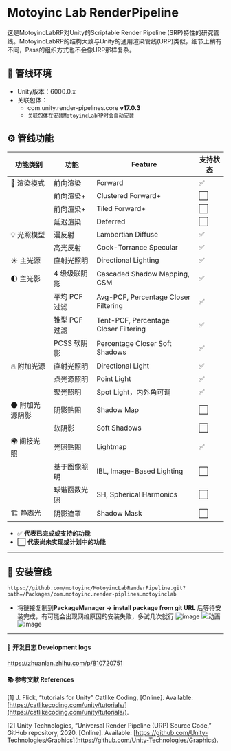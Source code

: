 # Motoyinc Lab RenderPipeline

这是MotoyincLabRP对Unity的Scriptable Render Pipeline (SRP)特性的研究管线。MotoyincLabRP的结构大致与Unity的通用渲染管线(URP)类似，细节上稍有不同，Pass的组织方式也不会像URP那样复杂。

## 📌 管线环境

- Unity版本：6000.0.x
- 关联包体：
  - com.unity.render-pipelines.core  **v17.0.3**
  - `关联包体在安装MotoyincLabRP时会自动安装`


## ⚙️ 管线功能

| **功能类别** | **功能**    | **Feature**                          | **支持状态** |
|-------------|-----------|--------------------------------------|-------------|
| 🎨 渲染模式 | 前向渲染      | Forward                              | ✅ |
|  | 前向渲染+     | Clustered Forward+                   | ⬜ |
|  | 前向渲染+     | Tiled Forward+                       | ⬜ |
|  | 延迟渲染      | Deferred                             | ⬜ |
| 💡 光照模型 | 漫反射       | Lambertian Diffuse                   | ✅ |
|  | 高光反射      | Cook-Torrance Specular               | ✅ |
| ☀️ 主光源 | 直射光照明     | Directional Lighting                 | ✅ |
| 🌓 主光影 | 4 级级联阴影   | Cascaded Shadow Mapping, CSM         | ✅ |
|  | 平均 PCF 过滤 | Avg-PCF, Percentage Closer Filtering | ✅ |
|  | 锥型 PCF 过滤 | Tent-PCF, Percentage Closer Filtering | ✅ |
|  | PCSS 软阴影  | Percentage Closer Soft Shadows       | ✅ |
| 🔥 附加光源 | 直射光照明     | Directional Light                    | ✅ |
|  | 点光源照明     | Point Light                          | ✅ |
|  | 聚光照明      | Spot Light，内外角可调                     | ✅ |
| 🌑 附加光源阴影 | 阴影贴图      | Shadow Map                           | ⬜ |
|  | 软阴影       | Soft Shadows                         | ⬜ |
| 🌍 间接光照 | 光照贴图      | Lightmap                             | ✅ |
|  | 基于图像照明    | IBL, Image-Based Lighting            | ⬜ |
|  | 球谐函数光照    | SH, Spherical Harmonics              | ⬜ |
| 🏗️ 静态光 | 阴影遮罩      | Shadow Mask                          | ⬜ |


- ✅ **代表已完成或支持的功能**
- ⬜ **代表尚未实现或计划中的功能**

---
 
## 🚀 安装管线
```URL
https://github.com/motoyinc/MotoyincLabRenderPipeline.git?path=/Packages/com.motoyinc.render-piplines.motoyinclab
```
- 将链接复制到**PackageManager -> install package from git URL** 后等待安装完成，有可能会出现网络原因的安装失败，多试几次就行
![image](https://github.com/user-attachments/assets/070b1156-4c7b-44dc-bbfe-e8a353808ca8)
![动画](https://github.com/user-attachments/assets/7c865d30-7948-48c0-9f9a-ac3b8a0f5dfe)
![image](https://github.com/user-attachments/assets/ff7ae794-f70f-4d33-b356-e28dcfea7068)



---

#### 📜 **开发日志 Development logs**

https://zhuanlan.zhihu.com/p/810720751

#### 📚 **参考文献 References**

[1] J. Flick, “tutorials for Unity” Catlike Coding, [Online]. Available: [https://catlikecoding.com/unity/tutorials/](https://catlikecoding.com/unity/tutorials/).

[2] Unity Technologies, “Universal Render Pipeline (URP) Source Code,” GitHub repository, 2020. [Online]. Available: [https://github.com/Unity-Technologies/Graphics](https://github.com/Unity-Technologies/Graphics). 

